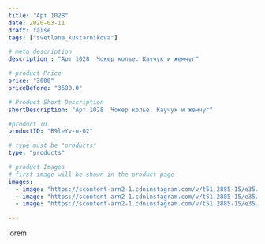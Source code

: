 ```yaml
---
title: "Арт 1028"
date: 2020-03-11
draft: false
tags: ["svetlana_kustarnikova"]

# meta description
description : "Арт 1028  Чокер колье. Каучук и жемчуг"

# product Price
price: "3000"
priceBefore: "3600.0"

# Product Short Description
shortDescription: "Арт 1028  Чокер колье. Каучук и жемчуг"

#product ID
productID: "B9leYv-o-02"

# type must be "products"
type: "products"

# product Images
# first image will be shown in the product page
images:
  - image: "https://scontent-arn2-1.cdninstagram.com/v/t51.2885-15/e35/89281953_241057780397743_2012278766072989348_n.jpg?se=7&tp=1&_nc_ht=scontent-arn2-1.cdninstagram.com&_nc_cat=107&_nc_ohc=cxF-BkXROMgAX8ONAP-&ccb=7-4&oh=221e65fcc39cceb0f26dd798470c826c&oe=60837ED6&ig_cache_key=MjI2MjM0ODAyMDU3NDEyNjI1MA%3D%3D.2-ccb7-4"
  - image: "https://scontent-arn2-1.cdninstagram.com/v/t51.2885-15/e35/89297304_499052527444631_6582399863582264783_n.jpg?se=7&tp=1&_nc_ht=scontent-arn2-1.cdninstagram.com&_nc_cat=111&_nc_ohc=IjlzvunzjGYAX9xkEP1&ccb=7-4&oh=e69f4a1c1c968d8d6a73f7944e4d5889&oe=6083B8E7&ig_cache_key=MjI2MjM0ODAyMDU4MjY2MDYxMw%3D%3D.2-ccb7-4"
  - image: "https://scontent-arn2-1.cdninstagram.com/v/t51.2885-15/e35/87482902_107958184016137_1935326763671839435_n.jpg?se=7&tp=1&_nc_ht=scontent-arn2-1.cdninstagram.com&_nc_cat=101&_nc_ohc=x2DHhUPwAzEAX8xZ_vt&ccb=7-4&oh=2235ccd7de619b52c35c2a24f601b5de&oe=6083085D&ig_cache_key=MjI2MjM0ODAyMDU2NTY3NTIyMw%3D%3D.2-ccb7-4"

---
```

lorem
